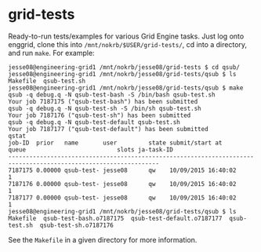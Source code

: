 # grid-tests
Ready-to-run tests/examples for various Grid Engine tasks.  Just log onto enggrid, clone this into `/mnt/nokrb/$USER/grid-tests/`, cd into a directory, and run `make`.  For example:

    jesse08@engineering-grid1 /mnt/nokrb/jesse08/grid-tests $ cd qsub/
    jesse08@engineering-grid1 /mnt/nokrb/jesse08/grid-tests/qsub $ ls
    Makefile  qsub-test.sh
    jesse08@engineering-grid1 /mnt/nokrb/jesse08/grid-tests/qsub $ make
    qsub -q debug.q -N qsub-test-bash -S /bin/bash qsub-test.sh
    Your job 7187175 ("qsub-test-bash") has been submitted
    qsub -q debug.q -N qsub-test-sh -S /bin/sh qsub-test.sh
    Your job 7187176 ("qsub-test-sh") has been submitted
    qsub -q debug.q -N qsub-test-default qsub-test.sh
    Your job 7187177 ("qsub-test-default") has been submitted
    qstat
    job-ID  prior   name       user         state submit/start at     queue                          slots ja-task-ID 
    -----------------------------------------------------------------------------------------------------------------
    7187175 0.00000 qsub-test- jesse08      qw    10/09/2015 16:40:02                                    1        
    7187176 0.00000 qsub-test- jesse08      qw    10/09/2015 16:40:02                                    1        
    7187177 0.00000 qsub-test- jesse08      qw    10/09/2015 16:40:02                                    1        
    jesse08@engineering-grid1 /mnt/nokrb/jesse08/grid-tests/qsub $ ls
    Makefile  qsub-test-bash.o7187175  qsub-test-default.o7187177  qsub-test.sh  qsub-test-sh.o7187176
    
See the `Makefile` in a given directory for more information.
